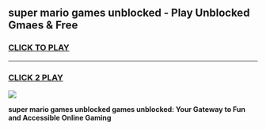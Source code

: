 
## super mario games unblocked - Play Unblocked Gmaes & Free
<h3>
<a href="https://news.freeplayer.one?title=super_mario_games_unblocked&ref=16F">CLICK TO PLAY</a></h3>
<hr>

<h3>
<a href="https://news.freeplayer.one?title=super_mario_games_unblocked&ref=16F">CLICK 2 PLAY</a>
  
</h3>

<a href="https://news.freeplayer.one?title=super_mario_games_unblocked&ref=16F/"><img src="https://clearcache.store/games.png"></a>


**super mario games unblocked games unblocked: Your Gateway to Fun and Accessible Online Gaming**
